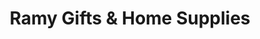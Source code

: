 ---
title: "Ramy Gifts & Home Supplies"
url: /el-cajon/ramy-gifts-und-home-supplies/
shop: Andenken
---